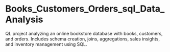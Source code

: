 # Books_Customers_Orders_sql_Data_Analysis
QL project analyzing an online bookstore database with books, customers, and orders. Includes schema creation, joins, aggregations, sales insights, and inventory management using SQL.
